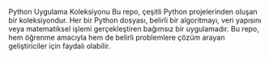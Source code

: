 Python Uygulama Koleksiyonu
Bu repo, çeşitli Python projelerinden oluşan bir koleksiyondur. Her bir Python dosyası, belirli bir algoritmayı, veri yapısını veya matematiksel işlemi gerçekleştiren bağımsız bir uygulamadır. Bu repo, hem öğrenme amacıyla hem de belirli problemlere çözüm arayan geliştiriciler için faydalı olabilir.
